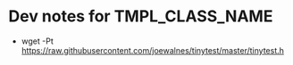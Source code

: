 # Dev notes for TMPL_CLASS_NAME

*  wget -Pt https://raw.githubusercontent.com/joewalnes/tinytest/master/tinytest.h
